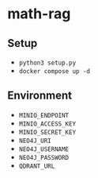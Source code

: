 # math-rag

## Setup
- `python3 setup.py`
- `docker compose up -d`

## Environment
- `MINIO_ENDPOINT`
- `MINIO_ACCESS_KEY`
- `MINIO_SECRET_KEY`
- `NEO4J_URI`
- `NEO4J_USERNAME`
- `NEO4J_PASSWORD`
- `QDRANT_URL`